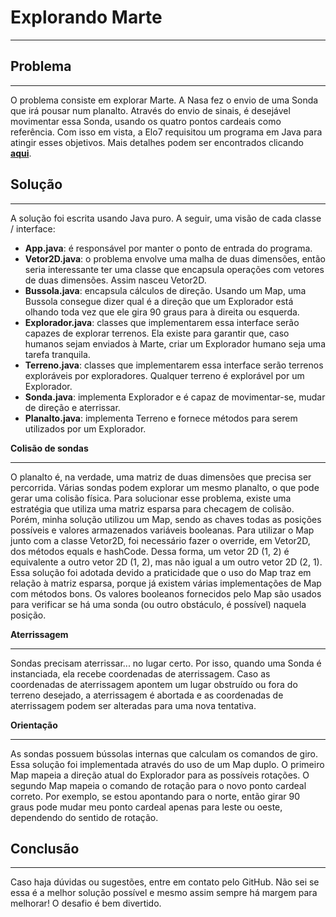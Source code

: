 <h1 align="left">Explorando Marte</h1><hr>
           <article>
            <section>
             <h2 align="left">Problema</h2><hr>
             <p>O problema consiste em explorar Marte. A Nasa fez o envio de uma Sonda que irá pousar num planalto. Através do envio de sinais, é desejável movimentar essa Sonda, usando os quatro pontos cardeais como referência. Com isso em vista, a Elo7 requisitou um programa em Java para atingir esses objetivos. Mais detalhes podem ser encontrados clicando <b><a href="https://gist.github.com/elo7-developer/1a40c96a5d062b69f02c">aqui</a></b>.</p>
            </section>
            <section>
             <h2 align="left">Solução</h2><hr>
             <p>A solução foi escrita usando Java puro. A seguir, uma visão de cada classe / interface:</p>
             <ul>
              <li><b>App.java</b>: é responsável por manter o ponto de entrada do programa.</li>
              <li><b>Vetor2D.java</b>: o problema envolve uma malha de duas dimensões, então seria interessante ter uma classe que encapsula operações com vetores de duas dimensões. Assim nasceu Vetor2D.</li>
              <li><b>Bussola.java</b>: encapsula cálculos de direção. Usando um Map, uma Bussola consegue dizer qual é a direção que um Explorador está olhando toda vez que ele gira 90 graus para à direita ou esquerda.</li>
              <li><b>Explorador.java</b>: classes que implementarem essa interface serão capazes de explorar terrenos. Ela existe para garantir que, caso humanos sejam enviados à Marte, criar um Explorador humano seja uma tarefa tranquila.</li>
              <li><b>Terreno.java</b>: classes que implementarem essa interface serão terrenos exploráveis por exploradores. Qualquer terreno é explorável por um Explorador.</li>
              <li><b>Sonda.java</b>: implementa Explorador e é capaz de movimentar-se, mudar de direção e aterrissar.</li>
              <li><b>Planalto.java</b>: implementa Terreno e fornece métodos para serem utilizados por um Explorador.</li>
             </ul>
             <p><b>Colisão de sondas</b><br><hr>
             O planalto é, na verdade, uma matriz de duas dimensões que precisa ser percorrida. Várias sondas podem explorar um mesmo planalto, o que pode gerar uma colisão física. Para solucionar esse problema, existe uma estratégia que utiliza uma matriz esparsa para checagem de colisão. Porém, minha solução utilizou um Map, sendo as chaves todas as posições possíveis e valores armazenados variáveis booleanas. Para utilizar o Map junto com a classe Vetor2D, foi necessário fazer o override, em Vetor2D, dos métodos equals e hashCode. Dessa forma, um vetor 2D (1, 2) é equivalente a outro vetor 2D (1, 2), mas não igual a um outro vetor 2D (2, 1). Essa solução foi adotada devido a praticidade que o uso do Map traz em relação à matriz esparsa, porque já existem várias implementações de Map com métodos bons. Os valores booleanos fornecidos pelo Map são usados para verificar se há uma sonda (ou outro obstáculo, é possível) naquela posição.</p>
             <p><b>Aterrissagem</b><br><hr>
             Sondas precisam aterrissar... no lugar certo. Por isso, quando uma Sonda é instanciada, ela recebe coordenadas de aterrissagem. Caso as coordenadas de aterrissagem apontem um lugar obstruído ou fora do terreno desejado, a aterrissagem é abortada e as coordenadas de aterrissagem podem ser alteradas para uma nova tentativa.</p>
             <p><b>Orientação</b><br><hr>
             As sondas possuem bússolas internas que calculam os comandos de giro. Essa solução foi implementada através do uso de um Map duplo. O primeiro Map mapeia a direção atual do Explorador para as possíveis rotações. O segundo Map mapeia o comando de rotação para o novo ponto cardeal correto. Por exemplo, se estou apontando para o norte, então girar 90 graus pode mudar meu ponto cardeal apenas para leste ou oeste, dependendo do sentido de rotação.</p>
            </section>
           <h2 align="left">Conclusão</h2><hr>
           <p>Caso haja dúvidas ou sugestões, entre em contato pelo GitHub. Não sei se essa é a melhor solução possível e mesmo assim sempre há margem para melhorar! O desafio é bem divertido.</p>
           </article>

